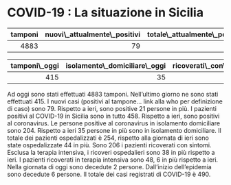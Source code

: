 COVID-19 : La situazione in Sicilia
===================================

<table>
<thead>
<tr>
<th style="text-align:right;">
tamponi
</th>
<th style="text-align:right;">
nuovi\_attualmente\_positivi
</th>
<th style="text-align:right;">
totale\_attualmente\_positivi
</th>
<th style="text-align:right;">
isolamento\_domiciliare
</th>
<th style="text-align:right;">
ricoverati\_con\_sintomi
</th>
<th style="text-align:right;">
terapia\_intensiva
</th>
</tr>
</thead>
<tbody>
<tr>
<td style="text-align:right;">
4883
</td>
<td style="text-align:right;">
79
</td>
<td style="text-align:right;">
458
</td>
<td style="text-align:right;">
204
</td>
<td style="text-align:right;">
206
</td>
<td style="text-align:right;">
48
</td>
</tr>
</tbody>
</table>
<table>
<thead>
<tr>
<th style="text-align:right;">
tamponi\_oggi
</th>
<th style="text-align:right;">
isolamento\_domiciliare\_oggi
</th>
<th style="text-align:right;">
ricoverati\_con\_sintomi\_oggi
</th>
<th style="text-align:right;">
terapia\_intensiva\_oggi
</th>
</tr>
</thead>
<tbody>
<tr>
<td style="text-align:right;">
415
</td>
<td style="text-align:right;">
35
</td>
<td style="text-align:right;">
38
</td>
<td style="text-align:right;">
6
</td>
</tr>
</tbody>
</table>
Ad oggi sono stati effettuati 4883 tamponi. Nell’ultimo giorno ne sono
stati effettuati 415. I nuovi casi (positivi al tampone… link alla who
per definizione di caso) sono 79. Rispetto a ieri, sono positive 21
persone in più. I pazienti positivi al COVID-19 in Sicilia sono in tutto
458. Rispetto a ieri, sono positivi al coronavirus. Le persone positive
al coronavirus in isolamento domiciliare sono 204. Rispetto a ieri 35
persone in più sono in isolamento domiciliare. Il totale dei pazienti
ospedalizzati è 254, rispetto alla giornata di ieri sono state
ospedalizzate 44 in più. Sono 206 i pazienti ricoverati con sintomi.
Esclusa la terapia intensiva, i ricoveri ospedalieri sono 38 in più
rispetto a ieri. I pazienti ricoverati in terapia intensiva sono 48, 6
in più rispetto a ieri. Nella giornata di oggi sono decedute 2 persone.
Dall’inizio dell’epidemia sono decedute 6 persone. Il totale dei casi
registrati di COVID-19 è 490.
